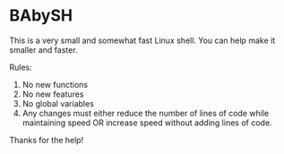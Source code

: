 # BAbySH
This is a very small and somewhat fast Linux shell. You can help make it smaller and faster.

Rules:
1) No new functions
2) No new features
3) No global variables
3) Any changes must either reduce the number of lines of code while maintaining speed OR increase speed without adding lines of code.

Thanks for the help!
